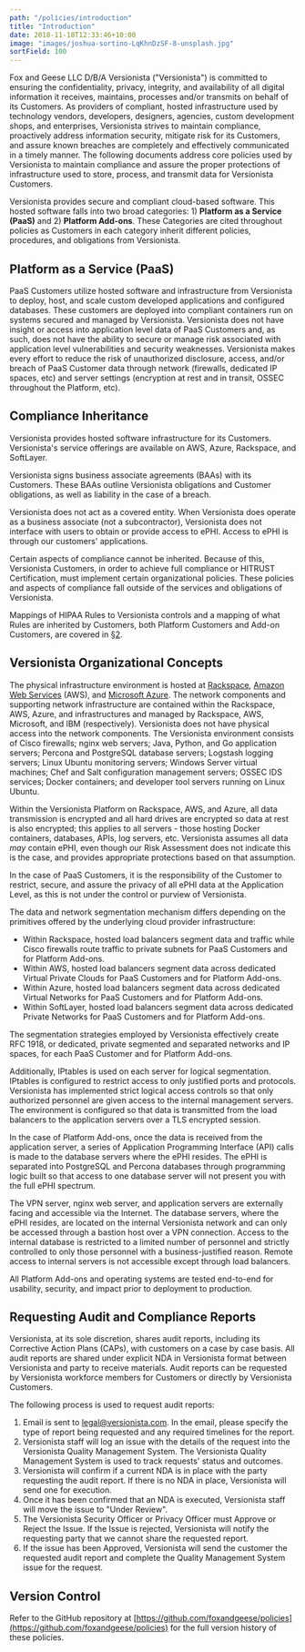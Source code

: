 ```yaml
---
path: "/policies/introduction"
title: "Introduction"
date: 2018-11-18T12:33:46+10:00
image: "images/joshua-sortino-LqKhnDzSF-8-unsplash.jpg"
sortField: 100
---
```


Fox and Geese LLC D/B/A Versionista ("Versionista") is committed to ensuring the
confidentiality, privacy, integrity, and availability of all digital information
it receives, maintains, processes and/or transmits on behalf of its Customers.
As providers of compliant, hosted infrastructure used by technology vendors,
developers, designers, agencies, custom development shops, and enterprises,
Versionista strives to maintain compliance, proactively address information
security, mitigate risk for its Customers, and assure known breaches are
completely and effectively communicated in a timely manner. The following
documents address core policies used by Versionista to maintain compliance and
assure the proper protections of infrastructure used to store, process, and
transmit data for Versionista Customers.

Versionista provides secure and compliant cloud-based software. This hosted
software falls into two broad categories: 1) **Platform as a Service (PaaS)**
and 2) **Platform Add-ons**. These Categories are cited throughout policies as
Customers in each category inherit different policies, procedures, and
obligations from Versionista.

## Platform as a Service (PaaS)

PaaS Customers utilize hosted software and infrastructure from Versionista to
deploy, host, and scale custom developed applications and configured databases.
These customers are deployed into compliant containers run on systems secured
and managed by Versionista. Versionista does not have insight or access into
application level data of PaaS Customers and, as such, does not have the ability
to secure or manage risk associated with application level vulnerabilities and
security weaknesses. Versionista makes every effort to reduce the risk of
unauthorized disclosure, access, and/or breach of PaaS Customer data through
network (firewalls, dedicated IP spaces, etc) and server settings (encryption at
rest and in transit, OSSEC throughout the Platform, etc).

## Compliance Inheritance

Versionista provides hosted software infrastructure for its Customers.
Versionista's service offerings are available on AWS, Azure, Rackspace, and
SoftLayer.

Versionista signs business associate agreements (BAAs) with its Customers. These
BAAs outline Versionista obligations and Customer obligations, as well as
liability in the case of a breach.

Versionista does not act as a covered entity. When Versionista does operate as a
business associate (not a subcontractor), Versionista does not interface with
users to obtain or provide access to ePHI. Access to ePHI is through our
customers' applications.

Certain aspects of compliance cannot be inherited. Because of this, Versionista
Customers, in order to achieve full compliance or HITRUST Certification, must
implement certain organizational policies. These policies and aspects of
compliance fall outside of the services and obligations of Versionista.

Mappings of HIPAA Rules to Versionista controls and a mapping of what Rules are
inherited by Customers, both Platform Customers and Add-on Customers, are
covered in [§2](#2-hipaa-inheritance).

## Versionista Organizational Concepts

The physical infrastructure environment is hosted at
[Rackspace](https://www.rackspace.com/),
[Amazon Web Services](https://aws.amazon.com/) (AWS), and
[Microsoft Azure](https://azure.microsoft.com/). The network components and
supporting network infrastructure are contained within the Rackspace, AWS,
Azure, and infrastructures and managed by Rackspace, AWS, Microsoft, and IBM
(respectively). Versionista does not have physical access into the network
components. The Versionista environment consists of Cisco firewalls; nginx web
servers; Java, Python, and Go application servers; Percona and PostgreSQL
database servers; Logstash logging servers; Linux Ubuntu monitoring servers;
Windows Server virtual machines; Chef and Salt configuration management servers;
OSSEC IDS services; Docker containers; and developer tool servers running on
Linux Ubuntu.

Within the Versionista Platform on Rackspace, AWS, and Azure, all data
transmission is encrypted and all hard drives are encrypted so data at rest is
also encrypted; this applies to all servers - those hosting Docker containers,
databases, APIs, log servers, etc. Versionista assumes all data _may_ contain
ePHI, even though our Risk Assessment does not indicate this is the case, and
provides appropriate protections based on that assumption.

In the case of PaaS Customers, it is the responsibility of the Customer to
restrict, secure, and assure the privacy of all ePHI data at the Application
Level, as this is not under the control or purview of Versionista.

The data and network segmentation mechanism differs depending on the primitives
offered by the underlying cloud provider infrastructure:

- Within Rackspace, hosted load balancers segment data and traffic while Cisco
  firewalls route traffic to private subnets for PaaS Customers and for Platform
  Add-ons.
- Within AWS, hosted load balancers segment data across dedicated Virtual
  Private Clouds for PaaS Customers and for Platform Add-ons.
- Within Azure, hosted load balancers segment data across dedicated Virtual
  Networks for PaaS Customers and for Platform Add-ons.
- Within SoftLayer, hosted load balancers segment data across dedicated Private
  Networks for PaaS Customers and for Platform Add-ons.

The segmentation strategies employed by Versionista effectively create RFC 1918,
or dedicated, private segmented and separated networks and IP spaces, for each
PaaS Customer and for Platform Add-ons.

Additionally, IPtables is used on each server for logical segmentation. IPtables
is configured to restrict access to only justified ports and protocols.
Versionista has implemented strict logical access controls so that only
authorized personnel are given access to the internal management servers. The
environment is configured so that data is transmitted from the load balancers to
the application servers over a TLS encrypted session.

In the case of Platform Add-ons, once the data is received from the application
server, a series of Application Programming Interface (API) calls is made to the
database servers where the ePHI resides. The ePHI is separated into PostgreSQL
and Percona databases through programming logic built so that access to one
database server will not present you with the full ePHI spectrum.

The VPN server, nginx web server, and application servers are externally facing
and accessible via the Internet. The database servers, where the ePHI resides,
are located on the internal Versionista network and can only be accessed through
a bastion host over a VPN connection. Access to the internal database is
restricted to a limited number of personnel and strictly controlled to only
those personnel with a business-justified reason. Remote access to internal
servers is not accessible except through load balancers.

All Platform Add-ons and operating systems are tested end-to-end for usability,
security, and impact prior to deployment to production.

## Requesting Audit and Compliance Reports

Versionista, at its sole discretion, shares audit reports, including its
Corrective Action Plans (CAPs), with customers on a case by case basis. All
audit reports are shared under explicit NDA in Versionista format between
Versionista and party to receive materials. Audit reports can be requested by
Versionista workforce members for Customers or directly by Versionista
Customers.

The following process is used to request audit reports:

1. Email is sent to legal@versionista.com. In the email, please specify the type
   of report being requested and any required timelines for the report.
2. Versionista staff will log an issue with the details of the request into the
   Versionista Quality Management System. The Versionista Quality Management
   System is used to track requests' status and outcomes.
3. Versionista will confirm if a current NDA is in place with the party
   requesting the audit report. If there is no NDA in place, Versionista will
   send one for execution.
4. Once it has been confirmed that an NDA is executed, Versionista staff will
   move the issue to "Under Review".
5. The Versionista Security Officer or Privacy Officer must Approve or Reject
   the Issue. If the Issue is rejected, Versionista will notify the requesting
   party that we cannot share the requested report.
6. If the issue has been Approved, Versionista will send the customer the
   requested audit report and complete the Quality Management System issue for
   the request.

## Version Control

Refer to the GitHub repository at
[https://github.com/foxandgeese/policies](https://github.com/foxandgeese/policies)
for the full version history of these policies.
